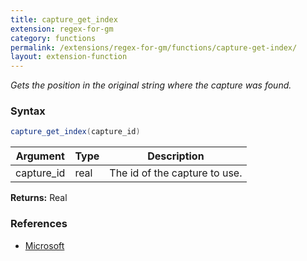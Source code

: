 ```yaml
---
title: capture_get_index
extension: regex-for-gm
category: functions
permalink: /extensions/regex-for-gm/functions/capture-get-index/
layout: extension-function
---
```


_Gets the position in the original string where the capture was found._

### Syntax ###
```cs
capture_get_index(capture_id)
```

| Argument | Type | Description |
| --- | --- | --- |
| capture_id | real | The id of the capture to use. |

**Returns:** Real

### References ###

* [Microsoft](https://docs.microsoft.com/en-us/dotnet/api/system.text.regularexpressions.capture.index?view=netframework-4.7#System_Text_RegularExpressions_Capture_Index)

